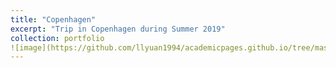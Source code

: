```yaml
---
title: "Copenhagen"
excerpt: "Trip in Copenhagen during Summer 2019"
collection: portfolio
![image](https://github.com/llyuan1994/academicpages.github.io/tree/master/images)
---
```

